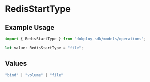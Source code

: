 # RedisStartType

## Example Usage

```typescript
import { RedisStartType } from "dokploy-sdk/models/operations";

let value: RedisStartType = "file";
```

## Values

```typescript
"bind" | "volume" | "file"
```